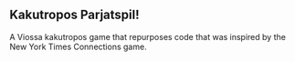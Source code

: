## Kakutropos Parjatspil!
A Viossa kakutropos game that repurposes code that was inspired by the New York Times Connections game.
